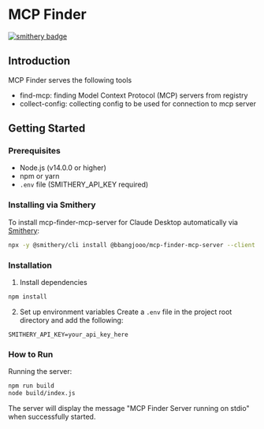 # MCP Finder

[![smithery badge](https://smithery.ai/badge/@bbangjooo/mcp-finder-mcp-server)](https://smithery.ai/server/@bbangjooo/mcp-finder-mcp-server)

## Introduction

MCP Finder serves the following tools

- find-mcp: finding Model Context Protocol (MCP) servers from registry
- collect-config: collecting config to be used for connection to mcp server

## Getting Started

### Prerequisites

- Node.js (v14.0.0 or higher)
- npm or yarn
- `.env` file (SMITHERY_API_KEY required)

### Installing via Smithery

To install mcp-finder-mcp-server for Claude Desktop automatically via [Smithery](https://smithery.ai/server/@bbangjooo/mcp-finder-mcp-server):

```bash
npx -y @smithery/cli install @bbangjooo/mcp-finder-mcp-server --client claude
```

### Installation

1. Install dependencies

```bash
npm install
```

2. Set up environment variables
   Create a `.env` file in the project root directory and add the following:

```
SMITHERY_API_KEY=your_api_key_here
```

### How to Run

Running the server:

```bash
npm run build
node build/index.js
```

The server will display the message "MCP Finder Server running on stdio" when successfully started.

